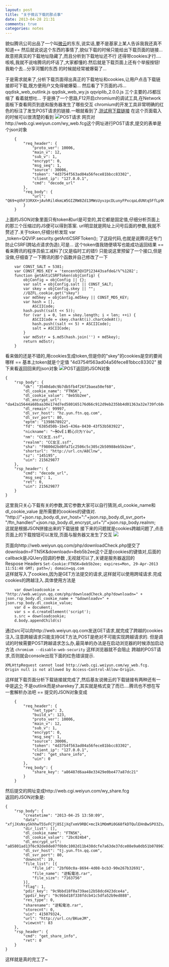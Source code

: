 ```yaml
---
layout: post
title: "关于微云下载的那点事"
date: 2013-04-28 21:31
comments: true
categories: notes
---
```


貌似腾讯公司出品了一个叫[微云](http://www.weiyun.com/index.html)的东东,说实话,要不是基家上某人告诉我我还真不知道==
然后就说说这个东西的事情了,貌似下载的时候只能给出下载页面的链接...故意把真实的下载地址隐藏了,而且分析到下载地址还不行
还得带cookies才行....咳咳,我就不说啥腾讯的坏话了,大家都懂的.然后就是下载页面上还有个举报按钮!我勒个去...分享河蟹的东西
的时候就经常被爆菊了...

于是需求就来了,分析下载页面得出真正的下载地址和cookies,让用户点击下载链接即可下载,既方便用户又免得被爆菊...
然后看了下页面的JS... qqdisk_web_outlink.js qqdisk_web_wy.js qqviplib_2.0.0.js 三个主要的JS都压缩了
看着就想吐... 于是换了一个思路,F12开启chromium的调试工具,在Network面板下查看网页到底和服务器发生了哪些交互
chromium的开发工具非常明确的红色的标注了发生POST请求的链接.一眼就看到了.[测试用下载链接](http://www.weiyun.com/web/outlink.html?Q69+qVhF33RXX+jAvhRil4kmLW5GIZRW8Zd13MWsUyvzpcDLunyFPxcqaLdUNtq5FfLp9Oj65Xr2XxTn298qsOWHWHqVdGuP7q1xMT4Do/y34dP00q4H7gpr94udJr/d2H23l0QGIKteptOEY1bTYLwkc+BRRdYEFvNb36XnUMBrS8pMf8RqoLJiAPrbXgYeBFvAwJu13QPHiQOe2lxS2i+V7/UDRpJr2qz8FqnOTHSQhaNXD+8s7uZIyaWH8INMc1Ls9Ay1XOc=)
在这个页面载入的时候可以很清楚的看到
![POST请求](https://lh4.googleusercontent.com/-ucFWlUgjt48/UX3Na09k-EI/AAAAAAAATTs/0EQyyTSdvlU/s2560/2013-04-29-093107_1365x566_scrot.png)
网页对http://web.cgi.weiyun.com/wy_web.fcg这个网址进行POST请求,提交的表单是个json对象

		{
			"req_header": {
				"proto_ver": 10006,
				"main_v": 12,
				"sub_v": 1,
				"encrypt": 0,
				"msg_seq": 1,
				"source": 30006,
				"token": "4d3754f563ad04a56fece81bbcc83302",
				"client_ip": "127.0.0.1",
				"cmd": "decode_url"
			},
			"req_body": {
				"url": "Q69+qVhF33RXX+jAvhRil4kmLW5GIZRW8Zd13MWsUyvzpcDLunyFPxcqaLdUNtq5FfLp9Oj65Xr2XxTn298qsOWHWHqVdGuP7q1xMT4Do/y34dP00q4H7gpr94udJr/d2H23l0QGIKteptOEY1bTYLwkc+BRRdYEFvNb36XnUMBrS8pMf8RqoLJiAPrbXgYeBFvAwJu13QPHiQOe2lxS2i+V7/UDRpJr2qz8FqnOTHSQhaNXD+8s7uZIyaWH8INMc1Ls9Ay1XOc="
			}
		}

上面的JSON对象里面只有token和url是可变的,其它都是固定值,仔细分析页面上的那三个压缩过的JS便可以得到答案.
url明显就是网址上问号后面的参数,我就不赘述了.关于token,仔细分析发现 var _token=QQVIP.security.getAntiCSRFToken();
了这段代码,也就是说腾讯还专门防止CSRF(跨站点请求伪造),可是... 这个token值我随便填写也能成功返回结果 ==  看来腾讯的程序员偷工减料了(又是临时工的错!)
只能说这里预留了一个接口,但是没做,仔细查了一下腾讯的那个函数并自己修改了一下

		var CONST_SALT = 5381;
		var CONST_MD5_KEY = 'tencentQQVIP123443safde&!%^%1282';
		function getAntiCSRFToken(objConfig) {
			objConfig = objConfig || {};
			var salt = objConfig.salt || CONST_SALT;
			var skey = objConfig.skey || "";
			//QZFL.cookie.get("skey")
			var md5key = objConfig.md5key || CONST_MD5_KEY;
			var hash = [],
				ASCIICode;
			hash.push((salt << 5));
			for (var i = 0, len = skey.length; i < len; ++i) {
				ASCIICode = skey.charAt(i).charCodeAt();
				hash.push((salt << 5) + ASCIICode);
				salt = ASCIICode;
			}
			var md5str = $.md5(hash.join('') + md5key);
			return md5str;
		}

看来做的还是不错的,用cookies生成token,但是你的"skey"的cookies是空的要闹哪样 == 基本上token就是个定值 "4d3754f563ad04a56fece81bbcc83302"
接下来看返回回来的json对象
![POST返回的JSON对象](https://lh3.googleusercontent.com/-k4YDmt1pE5U/UX3Qm4FtssI/AAAAAAAATUY/yYOPPMky_CU/s2560/2013-04-29-094459_1363x571_scrot.png)

	{
		"rsp_body": {
			"dk": "3540da0c9b7db5fb4f26f2baea50ef60",
			"dl_cookie_name": "FTN5K",
			"dl_cookie_value": "8eb5b2ee",
			"dl_encrypt_url": "da42a15644a68baa30e174d7ed580165176d66c912d9eb235bb4d01363a32e739fc68cab7402869010e99ab64d899c2dd537b2ffc39e3464732acc7ac1413ec4",
			"dl_remain": 99997,
			"dl_svr_host": "hz.yun.ftn.qq.com",
			"dl_svr_port": 80,
			"eptm": "1398678922",
			"fd": "6385d50b-1be5-436a-8430-43f53b583922",
			"nickname": "─╄OvЁ１颗心只为ㄚòu",
			"nm": "CC女王.ssf",
			"realnm": "CC女王.ssf",
			"sha": "f9800d2bd0fa71c2506c5c305c2b50988eb5b2ee",
			"shorturl": "http://url.cn/A8Clnw",
			"sz": "145195",
			"uin": 215629877
		},
		"rsp_header": {
			"cmd": "decode_url",
			"msg_seq": 1,
			"ret": 0,
			"uin": 215629877
		}
	}

这里我只关心下载有关的参数,其它参数大家可以自行猜测,dl_cookie_name和dl_cookie_value 是所需要的cookies的键值对.  
"http://"+json.rsp_body.dl_svr_host+":"+json.rsp_body.dl_svr_port+
"/ftn_handler/"+json.rsp_body.dl_encrypt_url+"/"+json.rsp_body.realnm;  
这就是根据JSON拼接出来的下载链接
接下来的问题就是cookies跨越问题了,点击页面上的下载按钮可以发现,页面与服务器又发生了交互
![](https://lh4.googleusercontent.com/-0p2qXxU_V2U/UX3SepoENOI/AAAAAAAATU0/6fgUOyaR6FI/s2560/2013-04-29-095256_1363x569_scrot.png)

页面向http://web.weiyun.qq.com/php/downloadCheck.php提交了downloadn=FTN5K&downloadv=8eb5b2ee这个正是cookies的键值对,后面的callback是JQUery回调的参数
,无视就可以了,关键是服务器返回的  
Respose Headers `Set-Cookie:FTN5K=8eb5b2ee; expires=Mon, 29-Apr-2013 11:51:48 GMT; path=/; domain=qq.com`  
这样就写入了cookies,因为是GET方法提交的请求,这样就可以使用跨域请求.完成cookies的跨越注入.具体使用方法是

		var downloadcookie = "http://web.weiyun.qq.com/php/downloadCheck.php?downloadn=" + json.rsp_body.dl_cookie_name + "&downloadv=" + json.rsp_body.dl_cookie_value;
		var d = document;
		var s = d.createElement('script');
		s.src = downloadcookie;
		d.body.appendChild(s)

通过src可以向http://web.weiyun.qq.com发送GET请求,就完成了跨越的cookies注入.注意跨越请求只能支持GET方法,POST是绝对不可能实现跨越请求的.
但是调试的时候需要POST跨越请求怎么办,最简单的办法是在启动浏览器的时候添加启动方法 `chromium --disable-web-security`  这样浏览器就不会阻止
跨越的POST请求,否则就会console出现下面的红色错误提示.

	XMLHttpRequest cannot load http://web.cgi.weiyun.com/wy_web.fcg. Origin null is not allowed by Access-Control-Allow-Origin. 
这样就下载页面分析下载链接就完成了,然后基友说微云的下载链接有两种还有一中是[这个](http://www.weiyun.com/share.html?sharekey=a86487d6aa48e33429e0be477a87dc21)
不是outlink而是sharekey了,其实就是格式变了而已....腾讯也不想在写一套解析办法吧 == 提交的JSON对象变成

		{
			"req_header": {
				"net_type": 3,
				"build_v": 123,
				"proto_ver": 10006,
				"main_v": 12,
				"sub_v": 1,
				"encrypt": 0,
				"msg_seq": 1,
				"source": 30006,
				"token": "4d3754f563ad04a56fece81bbcc83302",
				"client_ip": "127.0.0.1",
				"cmd": "get_share_info",
				"uin": 0
			},
			"req_body": {
				"share_key": "a86487d6aa48e33429e0be477a87dc21"
			}
		}

然后提交的网址变成http://web.cgi.weiyun.com/wy_share.fcg  
返回的JSON对象是:

	{
		"rsp_body": {
			"createtime": "2013-04-25 13:50:09",
			"data": "xfjJXsNsySkhhwT5SvFC7j85IjXqTxmV9RBC+mcIk1MOmMi0G68fkDTQulEHnBwSPO3Zs/6oAR/k5WLMkpiezA2NFpoCI1LRe2vrko9mMVrP1PcrGnJY26n7Iogto20Wq6aIBm7VjNI9+D2TmXWw4LodHzIf4VhMMGRDacvH04yd4+W/fwG6BbpQKOma42CbA4d8OGken8hNFnnxjE5QIO5GKCPjgsKpxQtPsM0nNbgvKfnLdcPrvcnT+Dm5ZQbZnkdj022QE2ZzXGNfX0c1IA==",
			"dir_list": [],
			"dl_cookie_name": "FTN5K",
			"dl_cookie_value": "2bc024b4",
			"dl_encrypt_url": "a85801ad13f6c92de0de07f0b0c1002d11b438dcfe7a63de37dce08e9a0db51b0789677db4a256a57085b66b52ebe680ab796e9f5c844e620884a443b397339e",
			"dl_svr_host": "tj.yun.ftn.qq.com",
			"dl_svr_port": 80,
			"downcnt": 19,
			"file_list": [{
				"file_id": "2bf60c0a-8694-4d08-bcb3-90e267b32691",
				"file_name": "逆転電池.rar",
				"file_size": "7163756"
			}],
			"flag": 1,
			"pdir_key": "9c9bbd18f0a739ae12b58dcd423dce4a",
			"ppdir_key": "9c9bbd18f338fdcb41c5dfa52b9ed888",
			"res_type": 0,
			"sharename": "逆転電池.rar",
			"storecnt": 0,
			"uin": 415079324,
			"url": "http://url.cn/BKueJM",
			"viewcnt": 83
		},
		"rsp_header": {
			"cmd": "get_share_info",
			"ret": 0
		}
	}

这样就是真的完工了~
